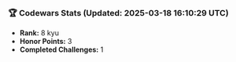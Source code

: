 ### 🏆 Codewars Stats (Updated: 2025-03-18 16:10:29 UTC)

- **Rank:** 8 kyu
- **Honor Points:** 3
- **Completed Challenges:** 1
